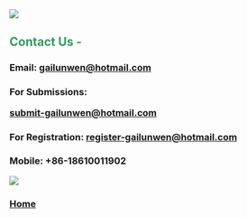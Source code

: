 <img src="http://sites.bu.edu/cliveg/files/2018/09/banner.jpg" class="alignright" />

<h2><strong><span style="color: #339966;">Contact Us -</span> </strong></h2>

<h3><strong>Email: <a href="mailto:gailunwen@hotmail.com"> gailunwen@hotmail.com</a></strong></h3>

<h3><strong>For Submissions:

<a href="mailto:submit-gailunwen@hotmail.com"> submit-gailunwen@hotmail.com</a></strong></h3>

<h3><strong>For Registration: <a href="mailto:register-gailunwen@hotmail.com"> register-gailunwen@hotmail.com</a></strong></h3>

<h3><strong>Mobile:</strong> +86-18610011902 </h3>

<img src="https://beijingkejiaodongli.github.io/wechat1.jpg" class="alignright" />


<h3><strong><a href="https://beijingkejiaodongli.github.io/">Home</a></strong></h3>

<p style="text-align: right;"><strong> </strong></p>
